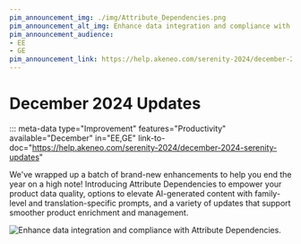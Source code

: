 ```yaml
---
pim_announcement_img: ./img/Attribute_Dependencies.png
pim_announcement_alt_img: Enhance data integration and compliance with Attribute Dependencies.
pim_announcement_audience:
- EE
- GE
pim_announcement_link: https://help.akeneo.com/serenity-2024/december-2024-serenity-updates
---
```


# December 2024 Updates
::: meta-data type="Improvement" features="Productivity" available="December" in="EE,GE" link-to-doc="https://help.akeneo.com/serenity-2024/december-2024-serenity-updates"

We've wrapped up a batch of brand-new enhancements to help you end the year on a high note! Introducing Attribute Dependencies to empower your product data quality, options to elevate AI-generated content with family-level and translation-specific prompts, and a variety of updates that support smoother product enrichment and management.

![Enhance data integration and compliance with Attribute Dependencies.](../img/Attribute_Dependencies.png)

